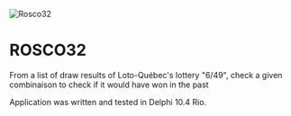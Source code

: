 ![Rosco32](https://user-images.githubusercontent.com/16710801/133601845-1d96d8da-73a6-496c-aea6-41e7e24d4e91.png)
# ROSCO32
From a list of draw results of Loto-Québec's lottery "6/49", check a given combinaison to check if it would have won in the past

Application was written and tested in Delphi 10.4 Rio.
